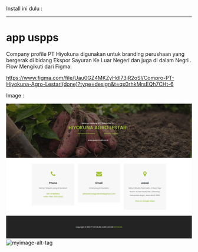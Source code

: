 Install ini dulu :




------------------------------------------------------------------------------------------------------------------------------------------


# app uspps
Company profile PT Hiyokuna digunakan untuk branding perushaan yang bergerak di bidang Ekspor Sayuran Ke Luar Negeri dan juga di dalam Negri . 
Flow Mengikuti dari Figma:

https://www.figma.com/file/Uau0GZ4MKZyHdI73jR2oSl/Compro-PT-Hiyokuna-Agro-Lestari(done)?type=design&t=qx0rhkMrsEQh7CHt-6

 
Image :

![myimage-alt-tag](https://github.com/rakaardiansyah/compro-pthiyokuna/blob/main/image/Untitled1.png)
![myimage-alt-tag](https://github.com/rakaardiansyah/compro-pthiyokuna/blob/main/image/Untitled2.png)
